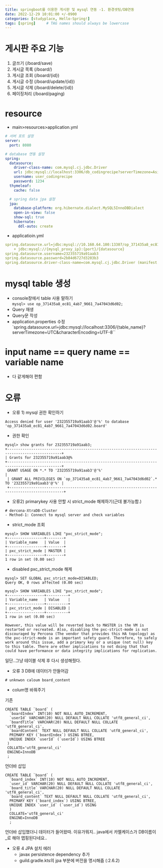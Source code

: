 ```yaml
---
title: springboot를 이용한 게시판 및 mysql 연동 -1. 환경셋팅/DB연동
date: 2022-12-29 10:01:00 +/-0900
categories: [studyplace, Hello-Spring!]
tags: [spring]     # TAG names should always be lowercase
---
```



# 게시판 주요 기능
1. 글쓰기 (/board/save)
2. 게시글 목록 (/board/)
3. 게시글 조회 (/board/{id})
4. 게시글 수정 (/board/update/{id})
5. 게시글 삭제 (/board/delete/{id})
5. 페이징처리 (/board/paging)

# resource
- main>resources>application.yml

```yml
# 서버 포트 설정
server:
  port: 8080

# database 연동 설정
spring:
  datasource:
    driver-class-name: com.mysql.cj.jdbc.Driver
    url: jdbc:mysql://localhost:3306/db_codingrecipe?serverTimezone=Asia/Seoul&characterEncoding=UTF-8
    username: user_codingrecipe
    password: 1234
  thymeleaf:
    cache: false

  # spring data jpa 설정
  jpa:
    database-platform: org.hibernate.dialect.MySQL5InnoDBDialect
    open-in-view: false
    show-sql: true
    hibernate:
      ddl-auto: create
```

- applicatioin.yml

```yml
spring.datasource.url=jdbc:mysql://10.160.64.100:13307/op_371435a8_ec81_4ab7_9661_7a47043d6d02
    + jdbc:mysql://{mysql_proxy_ip}:{port}/{datasource}
spring.datasource.username=232355719a91aab3
spring.datasource.password=2b84d6727d3203b3
spring.datasource.driver-class-name=com.mysql.cj.jdbc.Driver (manifest.yml 참조)
```

# mysql table 생성
- console창에서 table 사용 말하기  
    `mysql> use op_371435a8_ec81_4ab7_9661_7a47043d6d02;`
- Query 재생
- Query문 작성
- application.properties 수정
   `spring.datasource.url=jdbc:mysql://localhost:3306/{table_name}?serverTimezone=UTC&characterEncoding=UTF-8``

# input name == query name == variable name
- 다 같게해야 편함


# 오류


- 오류 1) mysql 권한 확인하기

```shell
Access denied for user '232355719a91aab3'@'%' to database 'op_371435a8_ec81_4ab7_9661_7a47043d6d02.board'
```

  + 권한 확인

  ```shell
  mysql> show grants for 232355719a91aab3;
  +-----------------------------------------------------------------------------------------------+
  | Grants for 232355719a91aab3@%
  +-----------------------------------------------------------------------------------------------+
   GRANT USAGE ON *.* TO '232355719a91aab3'@'%'                                                  |
   | GRANT ALL PRIVILEGES ON `op_371435a8_ec81_4ab7_9661_7a47043d6d02`.* TO '232355719a91aab3'@'%' |
   +-----------------------------------------------------------------------------------------------+
   ```


- 오류2) primarykey 사용 안할 시 strict_mode 해제하기(근데 불가능함.) 

```shell
# dercona-XtraDB-Cluster
- Method-1: Connect to mysql server and check variables
```

  + strict_mode 조회
  
  ```shell
  mysql> SHOW VARIABLES LIKE "pxc_strict_mode";
  +-----------------+--------+
  | Variable_name   | Value  |
  +-----------------+--------+
  | pxc_strict_mode | MASTER |
  +-----------------+--------+
  1 row in set (0.00 sec)
  ```

  + disabled pxc_strict_mode 해제

  ```shell
  mysql> SET GLOBAL pxc_strict_mode=DISABLED;
  Query OK, 0 rows affected (0.00 sec)
  
  mysql> SHOW VARIABLES LIKE "pxc_strict_mode";
  +-----------------+----------+
  | Variable_name   | Value    |
  +-----------------+----------+
  | pxc_strict_mode | DISABLED |
  +-----------------+----------+
  1 row in set (0.00 sec)
  
  However, this value will be reverted back to MASTER is the VM is restarted or recreated. Also, disabling the pxc-strict-mode is not discouraged by Percona (The vendor that provides this HA topology) as the pxc-strict-mode is an important safety guard. Therefore, to safely work around this issue, add a primary key or a unique (not null) key to this table. There are other implications to not doing that that could have performance or data integrity implications for replication.
  ```

일단..그냥 테이블 삭제 후 다시 생성해줬다.

- 오류 3 DB에 데이터가 안들어감

```shell
# unknwon caloum board_content
```
  
  + colum명 바꿔주기 
  
  기존
  
  ```shell
  CREATE TABLE `board` (
    `boardIndex` INT(10) NOT NULL AUTO_INCREMENT,
    `userId` VARCHAR(20) NULL DEFAULT NULL COLLATE 'utf8_general_ci',
    `boardTitle` VARCHAR(20) NULL DEFAULT NULL COLLATE 'utf8_general_ci',
    `boardContent` TEXT NULL DEFAULT NULL COLLATE 'utf8_general_ci',
    PRIMARY KEY (`boardIndex`) USING BTREE,
    UNIQUE INDEX `userId` (`userId`) USING BTREE
   )
   COLLATE='utf8_general_ci'
   ENGINE=InnoDB
   ;
   ```

언더바 삽입

```shell
CREATE TABLE `board` (
  `board_index` INT(10) NOT NULL AUTO_INCREMENT,
  `user_id` VARCHAR(20) NULL DEFAULT NULL COLLATE 'utf8_general_ci',
  `board_title` VARCHAR(20) NULL DEFAULT NULL COLLATE 'utf8_general_ci',
  `board_content` TEXT NULL DEFAULT NULL COLLATE 'utf8_general_ci',
  PRIMARY KEY (`board_index`) USING BTREE,
  UNIQUE INDEX `user_id` (`user_id`) USING 
  )
  COLLATE='utf8_general_ci'
  ENGINE=InnoDB
  ;
  ```
  언더바 삽입했더니 데이터가 들어왔따. 이유가뭐지.. java에서 카멜케이스가 DB이름이 _로 해야 맵핑된다네요..

- 오류 4 JPA 설치 에러 
  - javax persistence dependency 추가
  - guild.gradle.kts의 jpa 부분에 버전을 명시해줌 (:2.6.2)